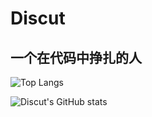 # Discut

## 一个在代码中挣扎的人

![Top Langs](https://github-readme-stats.vercel.app/api/top-langs/?username=Discut&layout=compact&theme=transparent&langs_count=7)

![Discut's GitHub stats](https://github-readme-stats.vercel.app/api?username=discut&show_icons=true&theme=transparent)

